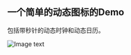 一个简单的动态图标的Demo
-----
包括带秒针的动态时钟和动态日历。

![Image text](https://github.com/Liuzhuocai/raw/master/DynamicDemo/dynamicIcon.png)
